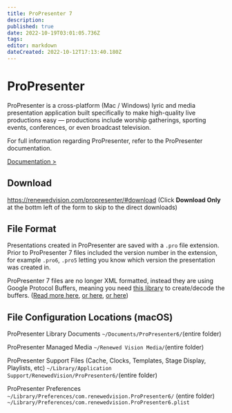 ```yaml
---
title: ProPresenter 7
description: 
published: true
date: 2022-10-19T03:01:05.736Z
tags: 
editor: markdown
dateCreated: 2022-10-12T17:13:40.180Z
---
```


# ProPresenter

ProPresenter is a cross-platform (Mac / Windows) lyric and media presentation application built specifically to make high-quality live productions easy — productions include worship gatherings, sporting events, conferences, or even broadcast television.

For full information regarding ProPresenter, refer to the ProPresenter documentation.

[Documentation >](https://www.google.com/?q=propresenter+documentation+filetype%3apdf)

## Download
https://renewedvision.com/propresenter/#download
(Click **Download Only** at the bottm left of the form to skip to the direct downloads)

## File Format
Presentations created in ProPresenter are saved with a `.pro` file extension. Prior to ProPresenter 7 files included the version number in the extension, for example `.pro6`, `.pro5` letting you know which version the presentation was created in.

ProPresenter 7 files are no longer XML formatted, instead they are using Google Protocol Buffers, meaning you need [this library](https://github.com/greyshirtguy/ProPresenter7-Proto) to create/decode the buffers. ([Read more here](https://greyshirtguy.com/blog/pro7fileformat1/), [or here](https://greyshirtguy.com/blog/pro7fileformat1/), [or here](https://web.archive.org/web/20210930091545/https://greyshirtguy.com/blog/propresenter-7-file-format-part-3/))

## File Configuration Locations (macOS)

ProPresenter Library Documents
`~/Documents/ProPresenter6/`(entire folder)

ProPresenter Managed Media
`~/Renewed Vision Media/`(entire folder)

ProPresenter Support Files (Cache, Clocks, Templates, Stage Display, Playlists, etc)
`~/Library/Application Support/RenewedVision/ProPresenter6/`(entire folder)

ProPresenter Preferences
`~/Library/Preferences/com.renewedvision.ProPresenter6/` (entire folder)
`~/Library/Preferences/com.renewedvision.ProPresenter6.plist`